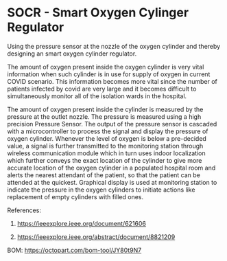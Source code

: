 # SOCR - Smart Oxygen Cylinger Regulator
Using the pressure sensor at the nozzle of the oxygen cylinder and thereby designing an smart oxygen cylinder regulator.

The amount of oxygen present inside the oxygen cylinder is very vital information when such cylinder is in use for supply of oxygen in current COVID scenario. This information becomes more vital since the number of patients infected by covid are very large and it becomes difficult to simultaneously monitor all of the isolation wards in the hospital.

The amount of oxygen present inside the cylinder is measured by the pressure at the outlet nozzle. The pressure is measured using a high precision Pressure Sensor. The output of the pressure sensor is cascaded with a microcontroller to process the signal and display the pressure of oxygen cylinder. Whenever the level of oxygen is below a pre-decided value, a signal is further transmitted to the monitoring station through wireless communication module which in turn uses indoor localization which further conveys the exact location of the cylinder to give more accurate location of the oxygen cylinder in a populated hospital room and alerts the nearest attendant of the patient, so that the patient can be attended at the quickest. Graphical display is used at monitoring station to indicate the pressure in the oxygen cylinders to initiate actions like replacement of empty cylinders with filled ones.

References: 
1) https://ieeexplore.ieee.org/document/621606
     
2) https://ieeexplore.ieee.org/abstract/document/8821209 


BOM: 		https://octopart.com/bom-tool/JY80t9N7 


